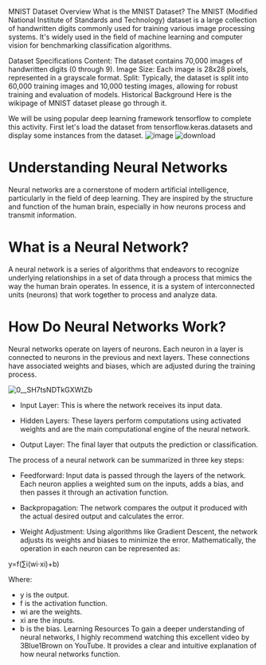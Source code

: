 MNIST Dataset Overview
What is the MNIST Dataset?
The MNIST (Modified National Institute of Standards and Technology) dataset is a large collection of handwritten digits commonly used for training various image processing systems. It's widely used in the field of machine learning and computer vision for benchmarking classification algorithms.

Dataset Specifications
Content: The dataset contains 70,000 images of handwritten digits (0 through 9).
Image Size: Each image is 28x28 pixels, represented in a grayscale format.
Split: Typically, the dataset is split into 60,000 training images and 10,000 testing images, allowing for robust training and evaluation of models.
Historical Background
Here is the wikipage of MNIST dataset please go through it.

We will be using popular deep learning framework tensorflow to complete this activity. First let's load the dataset from tensorflow.keras.datasets and display some instances from the dataset.
![image](https://github.com/Zarko36/Training-Neural-Network-on-MNIST-dataset/assets/74474117/31f00ef3-1da4-44f9-ba95-96d10727222d)
![download](https://github.com/Zarko36/Training-Neural-Network-on-MNIST-dataset/assets/74474117/b2845149-27b6-44d8-96a8-9741458512fb)

# Understanding Neural Networks
Neural networks are a cornerstone of modern artificial intelligence, particularly in the field of deep learning. They are inspired by the structure and function of the human brain, especially in how neurons process and transmit information.

# What is a Neural Network?
A neural network is a series of algorithms that endeavors to recognize underlying relationships in a set of data through a process that mimics the way the human brain operates. In essence, it is a system of interconnected units (neurons) that work together to process and analyze data.

# How Do Neural Networks Work?
Neural networks operate on layers of neurons. Each neuron in a layer is connected to neurons in the previous and next layers. These connections have associated weights and biases, which are adjusted during the training process.

![0__SH7tsNDTkGXWtZb](https://github.com/Zarko36/Training-Neural-Network-on-MNIST-dataset/assets/74474117/a1e69d6d-ab6d-41f7-9881-fc4dffc0e34c)

* Input Layer: This is where the network receives its input data.

* Hidden Layers: These layers perform computations using activated weights and are the main computational engine of the neural network.

* Output Layer: The final layer that outputs the prediction or classification.

The process of a neural network can be summarized in three key steps:

* Feedforward: Input data is passed through the layers of the network. Each neuron applies a weighted sum on the inputs, adds a bias, and then passes it through an activation function.

* Backpropagation: The network compares the output it produced with the actual desired output and calculates the error.

* Weight Adjustment: Using algorithms like Gradient Descent, the network adjusts its weights and biases to minimize the error.
Mathematically, the operation in each neuron can be represented as:

y=f(∑i(wi⋅xi)+b) 

Where:
* y  is the output.
* f  is the activation function.
* wi  are the weights.
* xi  are the inputs.
* b  is the bias.
Learning Resources
To gain a deeper understanding of neural networks, I highly recommend watching this excellent video by 3Blue1Brown on YouTube. It provides a clear and intuitive explanation of how neural networks function.
